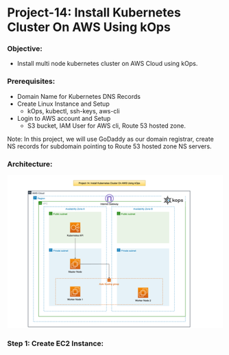# Project-14: Install Kubernetes Cluster On AWS Using kOps

### Objective:
- Install multi node kubernetes cluster on AWS Cloud using kOps.

### Prerequisites:
- Domain Name for Kubernetes DNS Records
- Create Linux Instance and Setup
  - kOps, kubectl, ssh-keys, aws-cli
- Login to AWS account and Setup
  - S3 bucket, IAM User for AWS cli, Route 53 hosted zone.

Note: In this project, we will use GoDaddy as our domain registrar, create NS records for subdomain pointing to Route 53 hosted zone NS servers.


### Architecture:

![GitHub Light](./snaps/pro-14-kops-aws.drawio1.png)


### Step 1: Create EC2 Instance:

